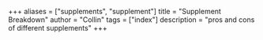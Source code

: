 +++
aliases = ["supplements", "supplement"]
title = "Supplement Breakdown"
author = "Collin"
tags = ["index"]
description = "pros and cons of different supplements"
+++
